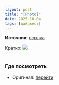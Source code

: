 ```yaml
---
layout: post
title: "[Photo]"
date: 2025-10-04
tags: [дайджест]
---
```


**Источник:** [ссылка](https://t.me/nn4st/246107)

Кратко: <a href="https://tg.i-c-a.su/media/nn4st/246107/5231173744968463640_x_2.jpg" rel="nofollow" target="_blank"><img src="https://tg.i-c-a.su/media/nn4st/246107/preview/thumb.jpeg" /></a><br /><br />

### Где посмотреть
- Оригинал: [перейти]({link})
